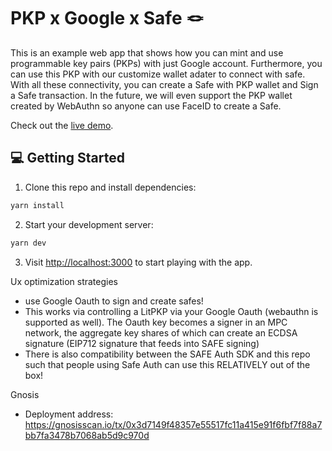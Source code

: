 # PKP x Google x Safe 🪢

This is an example web app that shows how you can mint and use programmable key pairs (PKPs) with just Google account. Furthermore, you can use this PKP with our customize wallet adater to connect with safe. With all these connectivity, you can create a Safe with PKP wallet and Sign a Safe transaction. In the future, we will even support the PKP wallet created by WebAuthn so anyone can use FaceID to create a Safe.

Check out the [live demo](https://eth-tokyo-0414.vercel.app/).

## 💻 Getting Started

1. Clone this repo and install dependencies:

```bash
yarn install
```

2. Start your development server:

```bash
yarn dev
```

3. Visit [http://localhost:3000](http://localhost:3000) to start playing with the app.

Ux optimization strategies
- use Google Oauth to sign and create safes! 
- This works via controlling a LitPKP via your Google Oauth (webauthn is supported as well). The Oauth key becomes a signer in an MPC network, the aggregate key shares of which can create an ECDSA signature (EIP712 signature that feeds into SAFE signing) 
- There is also compatibility between the SAFE Auth SDK and this repo such that people using Safe Auth can use this RELATIVELY out of the box! 

Gnosis
- Deployment address: https://gnosisscan.io/tx/0x3d7149f48357e55517fc11a415e91f6fbf7f88a7bb7fa3478b7068ab5d9c970d

